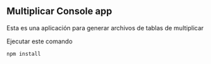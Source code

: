 
## Multiplicar Console app

Esta es una aplicación para generar archivos de tablas de multiplicar

Ejecutar este comando

````
npm install
````